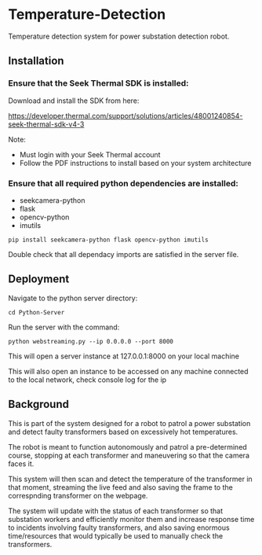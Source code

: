 # Temperature-Detection
Temperature detection system for power substation detection robot.

## Installation
### Ensure that the Seek Thermal SDK is installed:

Download and install the SDK from here:

https://developer.thermal.com/support/solutions/articles/48001240854-seek-thermal-sdk-v4-3

Note:
- Must login with your Seek Thermal account
- Follow the PDF instructions to install based on your system architecture

### Ensure that all required python dependencies are installed:
<ul>
  <li>seekcamera-python</li>
  <li>flask</li>
  <li>opencv-python</li>
  <li>imutils</li>
</ul>

```
pip install seekcamera-python flask opencv-python imutils
```

Double check that all dependacy imports are satisfied in the server file.

## Deployment
Navigate to the python server directory:
```
cd Python-Server 
```
Run the server with the command:
```
python webstreaming.py --ip 0.0.0.0 --port 8000
```
This will open a server instance at 127.0.0.1:8000 on your local machine

This will also open an instance to be accessed on any machine connected to the local network, check console log for the ip

## Background

This is part of the system designed for a robot to patrol a power substation and detect faulty transformers based on excessively hot temperatures.

The robot is meant to function autonomously and patrol a pre-determined course, stopping at each transformer and maneuvering so that the camera faces it.

This system will then scan and detect the temperature of the transformer in that moment, streaming the live feed and also saving the frame to the correspnding transformer on the webpage.

The system will update with the status of each transformer so that substation workers and efficiently monitor them and increase response time to incidents involving faulty transformers, and also saving enormous time/resources that would typically be used to manually check the transformers.
